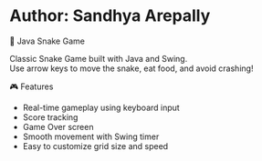 <h1> Author: Sandhya Arepally </h1>
🐍 Java Snake Game

Classic Snake Game built with Java and Swing.  
Use arrow keys to move the snake, eat food, and avoid crashing!

🎮 Features

- Real-time gameplay using keyboard input
- Score tracking
- Game Over screen
- Smooth movement with Swing timer
- Easy to customize grid size and speed